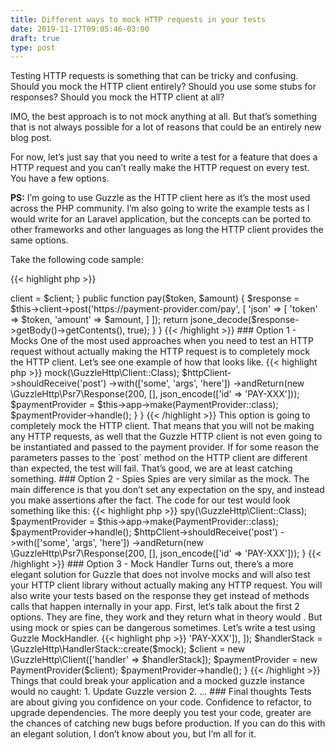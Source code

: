 ```yaml
---
title: Different ways to mock HTTP requests in your tests
date: 2019-11-17T09:05:46-03:00
draft: true
type: post
---
```


Testing HTTP requests is something that can be tricky and confusing. Should you mock the HTTP client entirely? Should you use some stubs for responses? Should you mock the HTTP client at all?

IMO, the best approach is to not mock anything at all. But that’s something that is not always possible for a lot of reasons that could be an entirely new blog post.

For now, let’s just say that you need to write a test for a feature that does a HTTP request and you can’t really make the HTTP request on every test. You have a few options.

**PS:** I’m going to use Guzzle as the HTTP client here as it’s the most used across the PHP community.  I’m also going to write the example tests as I would write for an Laravel application, but the concepts can be ported to other frameworks and other languages as long the HTTP client provides the same options.

Take the following code sample:

{{< highlight php >}}
<?php

use GuzzleHttp\Client;

class PaymentGateway
{
    protected $client;

    public function __construct(Client $client)
    {
        $this->client = $client;
    }

    public function pay($token, $amount)
    {
        $response = $this->client->post('https://payment-provider.com/pay', [
            'json' => [
                'token' => $token,
                'amount' => $amount,
            ]
        ]);

        return jsone_decode($response->getBody()->getContents(), true);
    }
}
{{< /highlight >}}

### Option 1 - Mocks

One of the most used approaches when you need to test an HTTP request without actually making the HTTP request is to completely mock the HTTP client. Let’s see one example of how that looks like.

{{< highlight php >}}
<?php
class PaymentGatewayTest extends TestCase
{
    public function test_http_request_with_mock()
    {
        $httpClient = $this->mock(\GuzzleHttp\Client::Class);
        $httpClient->shouldReceive('post')
            ->with(['some', 'args', 'here'])
            ->andReturn(new \GuzzleHttp\Psr7\Response(200, [], json_encode(['id' => 'PAY-XXX']));

        $paymentProvider = $this->app->make(PaymentProvider::class);
        $paymentProvider->handle();
    }
}
{{< /highlight >}}

This option is going to completely mock the HTTP client. That means that you will not be making any HTTP requests, as well that the Guzzle HTTP client is not even going to be instantiated and passed to the payment provider.

If for some reason the parameters passes to the `post` method on the HTTP client are different than expected, the test will fail. That’s good, we are at least catching something.

### Option 2 - Spies

Spies are very similar as the mock. The main difference is that you don’t set any expectation on the spy, and instead you make assertions after the fact. The code for our test would look something like this:

{{< highlight php >}}
<?php

public function test_http_request_with_spies()
{
    $httpClient = $this->spy(\GuzzleHttp\Client::Class);

    $paymentProvider = $this->app->make(PaymentProvider::class);
    $paymentProvider->handle();

    $httpClient->shouldReceive('post')
        ->with(['some', 'args', 'here'])
        ->andReturn(new \GuzzleHttp\Psr7\Response(200, [], json_encode(['id' => 'PAY-XXX']));
}
{{< /highlight >}}

### Option 3 - Mock Handler

Turns out, there’s a more elegant solution for Guzzle that does not involve mocks and will also test your HTTP client library without actually making any HTTP request.

You will also write your tests based on the response they get instead of methods calls that happen internally in your app.

First, let’s talk about the first 2 options. They are fine, they work and they return what in theory would . But using mock or spies can be dangerous sometimes. Let’s write a test using Guzzle MockHandler.

{{< highlight php >}}
<?php

public function test_http_request_with_mock_handlers()
{
    $mock = new \GuzzleHttp\Handler\MockHandler([
        new Response(200, [], ['id' => 'PAY-XXX']),
    ]);

    $handlerStack = \GuzzleHttp\HandlerStack::create($mock);
    $client = new \GuzzleHttp\Client(['handler' => $handlerStack]);

    $paymentProvider = new PaymentProvider($client);
    $paymentProvider->handle();
}
{{< /highlight >}}

Things that could break your application and a mocked guzzle instance would no caught:

1. Update Guzzle version
2. ...

### Final thoughts

Tests are about giving you confidence on your code. Confidence to refactor, to upgrade dependencies. The more deeply you test your code, greater are the chances of catching new bugs before production.

If you can do this with an elegant solution, I don’t know about you, but I’m all for it.
